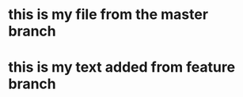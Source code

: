 
<h1> this is my file from the master branch </h1>
<h1> this is my text added from feature branch </h1>
